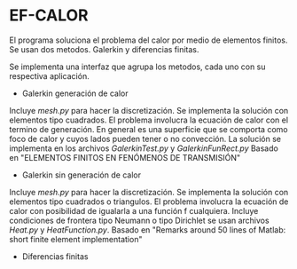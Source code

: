# EF-CALOR

El programa soluciona el problema del calor por medio de elementos finitos. 
Se usan dos metodos. Galerkin y diferencias finitas. 

Se implementa una interfaz que agrupa los metodos, cada uno con su respectiva aplicación. 


- Galerkin generación de calor

Incluye *mesh.py* para hacer la discretización. Se implementa la solución con elementos tipo cuadrados. El problema involucra la ecuación de calor con el termino 
de generación. En general es una superficie que se comporta como foco de calor y cuyos lados pueden tener o no convección. La solución se implementa en los
archivos *GalerkinTest.py* y *GalerkinFunRect.py* Basado en "ELEMENTOS FINITOS EN FENÓMENOS DE TRANSMISIÓN"

- Galerkin sin generación de calor

Incluye *mesh.py* para hacer la discretización. Se implementa la solución con elementos tipo cuadrados o triangulos. 
El problema involucra la ecuación de calor con posibilidad de igualarla a una función f cualquiera. Incluye condiciones de frontera tipo
Neumann o tipo Dirichlet se usan archivos *Heat.py* y *HeatFunction.py*. Basado en "Remarks around 50 lines of Matlab: short finite element
implementation"

- Diferencias finitas

